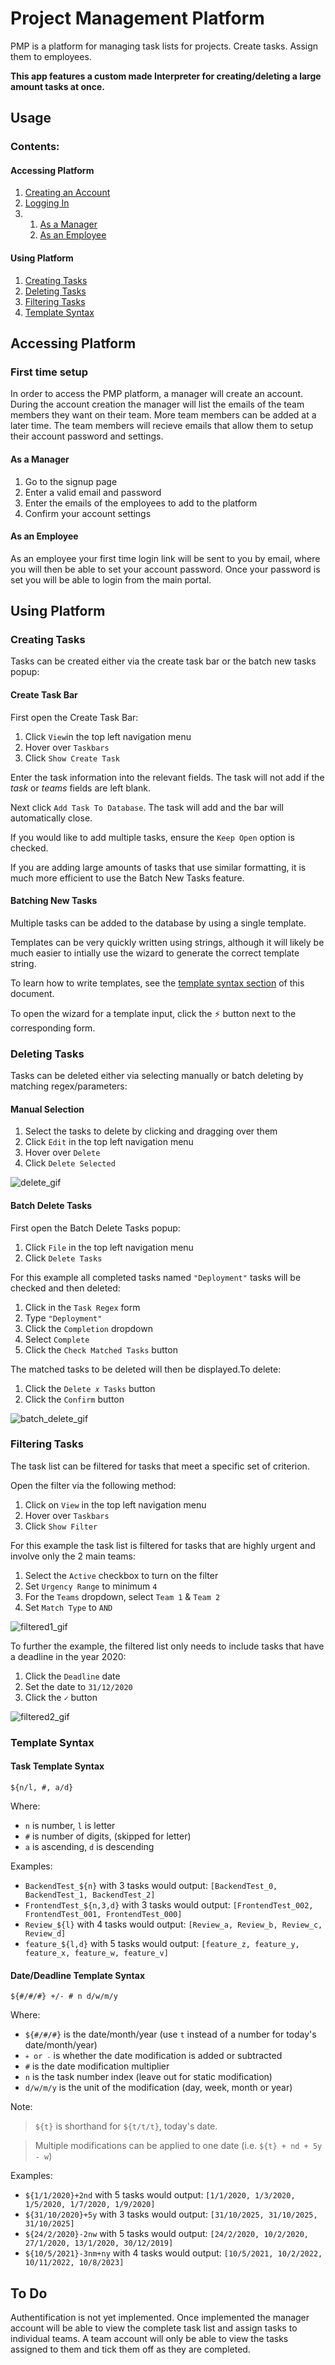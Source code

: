 <h1>Project Management Platform</h1>
<p>PMP is a platform for managing task lists for projects. Create tasks. Assign them to employees.</p>
<p><b>This app features a custom made Interpreter for creating/deleting a large amount tasks at once.</b></p>     

<h2>Usage</h2>
<h3>Contents:</h3>
<h4>Accessing Platform</h4>
<p>
  <ol>
    <li><a href='https://github.com/morgan-sam/Project-Management-Platform/#creating-an-account'>Creating an Account</a></li>
    <li><a href='https://github.com/morgan-sam/Project-Management-Platform/#logging-in'>Logging In</a></li>
    <li>
      <ol>
        <li><a href='https://github.com/morgan-sam/Project-Management-Platform/#filtering-tasks'>As a Manager</a></li>
        <li><a href='https://github.com/morgan-sam/Project-Management-Platform/#template-syntax'>As an Employee</a></li>
      </ol>
    </li>
  </ol>
</p>
<h4>Using Platform</h4>
<p>
  <ol>
    <li><a href='https://github.com/morgan-sam/Project-Management-Platform/#creating-tasks'>Creating Tasks</a></li>
    <li><a href='https://github.com/morgan-sam/Project-Management-Platform/#deleting-tasks'>Deleting Tasks</a></li>
    <li><a href='https://github.com/morgan-sam/Project-Management-Platform/#filtering-tasks'>Filtering Tasks</a></li>
    <li><a href='https://github.com/morgan-sam/Project-Management-Platform/#template-syntax'>Template Syntax</a></li>
  </ol>
</p>

<h2>Accessing Platform</h2>

<h3>First time setup</h3>

<p>In order to access the PMP platform, a manager will create an account. During the account creation the manager will list the emails of the team members they want on their team. More team members can be added at a later time. The team members will recieve emails that allow them to setup their account password and settings.</p>

<h4>As a Manager</h4>
<p>
  <ol>
    <li>Go to the signup page</li>
    <li>Enter a valid email and password</li>
    <li>Enter the emails of the employees to add to the platform</li>
    <li>Confirm your account settings</li>
  </ol>
</p>

<h4>As an Employee</h4>
<p>As an employee your first time login link will be sent to you by email, where you will then be able to set your account password. Once your password is set you will be able to login from the main portal.</p>

<h2>Using Platform</h2>

<h3>Creating Tasks</h3>
<p>Tasks can be created either via the create task bar or the batch new tasks popup:</p>

<h4>Create Task Bar</h4>
<p>First open the Create Task Bar:
<p>
  <ol>
    <li>Click <code>View</code>in the top left navigation menu</li>
    <li>Hover over <code>Taskbars</code></li>
    <li>Click <code>Show Create Task</code></li>
  </ol>
</p>
<p>Enter the task information into the relevant fields. The task will not add if the <i>task</i> or <i>teams</i> fields are left blank.</p>
<p>Next click <code>Add Task To Database</code>. The task will add and the bar will automatically close.</p>
<p>If you would like to add multiple tasks, ensure the <code>Keep Open</code> option is checked.</p>
<p>If you are adding large amounts of tasks that use similar formatting, it is much more efficient to use the Batch New Tasks feature.</p>

<h4>Batching New Tasks</h4>
<p>Multiple tasks can be added to the database by using a single template.</p>
<p>Templates can be very quickly written using strings, although it will likely be much easier to intially use the wizard to generate the correct template string.</p>
<p>To learn how to write templates, see the <a href='https://github.com/morgan-sam/Project-Management-Platform/#template-syntax'>template syntax section</a> of this document.</p>
<p>To open the wizard for a template input, click the ⚡ button next to the corresponding form.</p>


<h3>Deleting Tasks</h3>
<p>Tasks can be deleted either via selecting manually or batch deleting by matching regex/parameters:</p>
<h4>Manual Selection</h4>
<p>
  <ol>
    <li>Select the tasks to delete by clicking and dragging over them</li>
    <li>Click <code>Edit</code> in the top left navigation menu</li>
    <li>Hover over <code>Delete</code></li>
    <li>Click <code>Delete Selected</code></li>
  </ol>
</p>

![delete_gif](docs/delete.gif?raw=true)

<h4>Batch Delete Tasks</h3>

<p>First open the Batch Delete Tasks popup:</p>
<p>
  <ol>
    <li>Click <code>File</code> in the top left navigation menu</li>
    <li>Click <code>Delete Tasks</code></li>
  </ol>
</p>

<p>For this example all completed tasks named <code>"Deployment"</code> tasks will be checked and then deleted:</p>
<p>
  <ol>
    <li>Click in the <code>Task Regex</code> form</li>
    <li>Type <code>"Deployment"</code></li>
    <li>Click the <code>Completion</code> dropdown</li>
    <li>Select <code>Complete</code></li>
    <li>Click the <code>Check Matched Tasks</code> button</li>
  </ol>
</p>

<p>The matched tasks to be deleted will then be displayed.To delete:</p>
  <ol>
    <li>Click the <code>Delete 𝑥 Tasks</code> button</li>
    <li>Click the <code>Confirm</code> button</li>
  </ol>
  
![batch_delete_gif](docs/batch_delete.gif?raw=true)

<h3>Filtering Tasks</h3>
<p>The task list can be filtered for tasks that meet a specific set of criterion.</p>
<p>Open the filter via the following method:</p>
<p>
  <ol>
    <li>Click on <code>View</code> in the top left navigation menu</li>
    <li>Hover over <code>Taskbars</code></li>
    <li>Click <code>Show Filter</code></li>
  </ol>
</p>

<p>For this example the task list is filtered for tasks that are highly urgent and involve only the 2 main teams:</p>
<p>
  <ol>
    <li>Select the <code>Active</code> checkbox to turn on the filter</li>
    <li>Set <code>Urgency Range</code> to minimum <code>4</code></li>
    <li>For the <code>Teams</code> dropdown, select <code>Team 1</code> & <code>Team 2</code></li>
    <li>Set <code>Match Type</code> to <code>AND</code></li>
  </ol>
</p>

![filtered1_gif](docs/filtered1.gif?raw=true)

<p>To further the example, the filtered list only needs to include tasks that have a deadline in the year 2020:</p>
<p>
  <ol>
    <li>Click the <code>Deadline</code> date</li>
    <li>Set the date to <code>31/12/2020</code></li>
    <li>Click the <code>✓</code> button</li>
  </ol>
</p>

![filtered2_gif](docs/filtered2.gif?raw=true)


<h3>Template Syntax</h3>

<h4>Task Template Syntax</h4>
<p><code>${n/l, #, a/d}</code></p>
<p>
  Where: 
  <ul>
    <li><code>n</code> is number, <code>l</code> is letter</li>
    <li><code>#</code> is number of digits, (skipped for letter)</li>
    <li><code>a</code> is ascending, <code>d</code> is descending</li>
  </ul>
</p>
<p>Examples:
    <ul>
    <li><code>BackendTest_${n}</code> with 3 tasks would output: <code>[BackendTest_0, BackendTest_1, BackendTest_2]</code></li>
    <li><code>FrontendTest_${n,3,d}</code> with 3 tasks would output: <code>[FrontendTest_002, FrontendTest_001, FrontendTest_000]</code></li>
    <li><code>Review_${l}</code> with 4 tasks would output: <code>[Review_a, Review_b, Review_c, Review_d]</code></li>
    <li><code>feature_${l,d}</code> with 5 tasks would output: <code>[feature_z, feature_y, feature_x, feature_w, feature_v]</code></li>
  </ul>
</p>
<h4>Date/Deadline Template Syntax</h4>
<p><code>${#/#/#} +/- # n d/w/m/y</code></p>
<p>
  Where: 
  <ul>
    <li><code>${#/#/#}</code> is the date/month/year (use <code>t</code> instead of a number for today's date/month/year)</li>
    <li><code><code>+</code> or <code>-</code></code> is whether the date modification is added or subtracted</li>
    <li><code>#</code> is the date modification multiplier</li>
    <li><code>n</code> is the task number index (leave out for static modification)</li>
    <li><code>d/w/m/y</code> is the unit of the modification (day, week, month or year)</li>
  </ul>
</p>
<p>Note:</p>
<blockquote><code>${t}</code> is shorthand for <code>${t/t/t}</code>, today's date.</blockquote>
<blockquote>Multiple modifications can be applied to one date (i.e. <code>${t} + nd + 5y - w</code>)</blockquote>
<p>Examples:
  <ul>
    <li><code>${1/1/2020}+2nd</code> with 5 tasks would output: <code>[1/1/2020, 1/3/2020, 1/5/2020, 1/7/2020, 1/9/2020]</code></li>
    <li><code>${31/10/2020}+5y</code> with 3 tasks would output: <code>[31/10/2025, 31/10/2025, 31/10/2025]</code></li>
    <li><code>${24/2/2020}-2nw</code> with 5 tasks would output: <code>[24/2/2020, 10/2/2020, 27/1/2020, 13/1/2020, 30/12/2019]</code></li>
    <li><code>${10/5/2021}-3nm+ny</code> with 4 tasks would output: <code>[10/5/2021, 10/2/2022, 10/11/2022, 10/8/2023]</code></li>
  </ul>
</p>

<h2>To Do</h2>
<p>Authentification is not yet implemented. Once implemented the manager account will be able to view the complete task list and assign tasks to individual teams. A team account will only be able to view the tasks assigned to them and tick them off as they are completed.</p>
